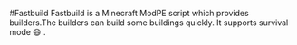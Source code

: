 #Fastbuild
Fastbuild is a Minecraft ModPE script which provides builders.The builders can build some buildings quickly. It supports survival mode :smile: .